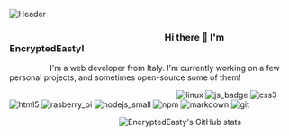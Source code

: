 ![Header](https://user-images.githubusercontent.com/95353984/171038287-de7e949c-8b16-4453-a6b9-e955bb7926b1.png)
### ⠀⠀⠀⠀⠀⠀⠀⠀⠀⠀⠀⠀⠀⠀⠀⠀⠀⠀⠀⠀⠀⠀⠀Hi there :wave:  I'm EncryptedEasty!
⠀⠀⠀⠀⠀⠀⠀I'm a web developer from Italy. I'm currently working on a few personal projects, and sometimes open-source some of them!

⠀⠀⠀⠀⠀⠀⠀⠀⠀⠀⠀⠀⠀⠀⠀⠀⠀⠀⠀⠀⠀⠀⠀⠀⠀⠀⠀⠀⠀![linux](https://user-images.githubusercontent.com/95353984/171041262-a1050c12-c293-47e7-a92c-69e4f01196a0.png)
![js_badge](https://user-images.githubusercontent.com/95353984/171041279-4b777a17-108f-4d2a-8c7a-b00427a1029e.png)
![css3](https://user-images.githubusercontent.com/95353984/171041287-5a3f2f3c-31f6-4f44-add6-65a0ef638771.png)
![html5](https://user-images.githubusercontent.com/95353984/171041309-28158aa7-f3d4-4519-a855-0bd2f8b38a6d.png)
![rasberry_pi](https://user-images.githubusercontent.com/95353984/171041316-871d6003-1eef-402c-87da-287edd18d801.png)
![nodejs_small](https://user-images.githubusercontent.com/95353984/171041410-eeeb4564-c968-4bee-a0e2-10a015a1d516.png)
![npm](https://user-images.githubusercontent.com/95353984/171041418-2e230350-e727-4474-82e2-90f48735f725.png)
![markdown](https://user-images.githubusercontent.com/95353984/171041429-e9cebbd9-d728-4429-988f-98c3907b2dfe.png)
![git](https://user-images.githubusercontent.com/95353984/171041454-4ee0cf89-a058-4769-a408-e64a43f2c0bd.png)

⠀⠀⠀⠀⠀⠀⠀⠀⠀⠀⠀⠀⠀⠀⠀⠀⠀⠀⠀![EncryptedEasty's GitHub stats](https://github-readme-stats.vercel.app/api?username=EncryptedEasty&show_icons=true&theme=dark&count_private=true)

